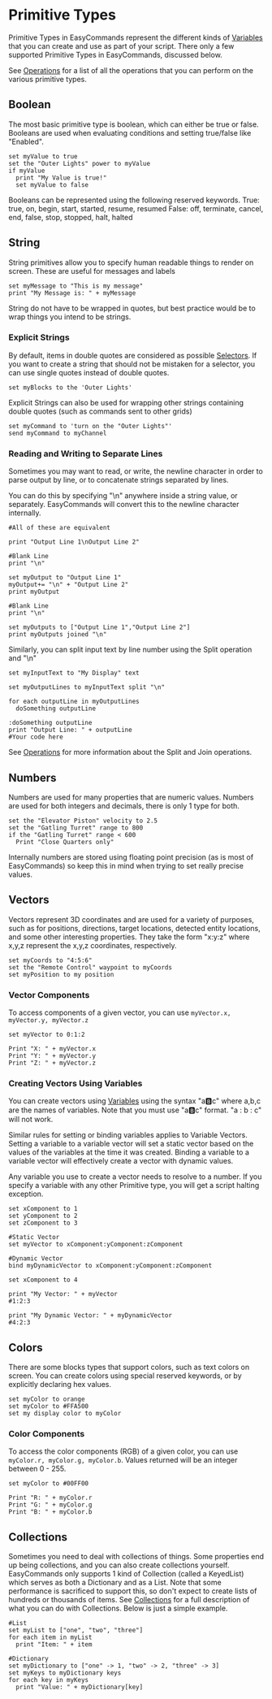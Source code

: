 # Primitive Types

Primitive Types in EasyCommands represent the different kinds of [Variables](https://spaceengineers.merlinofmines.com/EasyCommands/variables "Variables") that you can create and use as part of your script.  There only a few supported Primitive Types in EasyCommands, discussed below.

See [Operations](https://spaceengineers.merlinofmines.com/EasyCommands/operations "Operations") for a list of all the operations that you can perform on the various primitive types.

## Boolean
The most basic primitive type is boolean, which can either be true or false.  Booleans are used when evaluating conditions and setting true/false like "Enabled".
```
set myValue to true
set the "Outer Lights" power to myValue
if myValue
  print "My Value is true!"
  set myValue to false
```
Booleans can be represented using the following reserved keywords.
True: true, on, begin, start, started, resume, resumed
False: off, terminate, cancel, end, false, stop, stopped, halt, halted

## String

String primitives allow you to specify human readable things to render on screen.  These are useful for messages and labels

```
set myMessage to "This is my message"
print "My Message is: " + myMessage
```

String do not have to be wrapped in quotes, but best practice would be to wrap things you intend to be strings.

### Explicit Strings

By default, items in double quotes are considered as possible [Selectors](https://spaceengineers.merlinofmines.com/EasyCommands/selectors "Selectors").  If you want to create a string that should not be mistaken for a selector, you can use single quotes instead of double quotes.

```
set myBlocks to the 'Outer Lights'
```

Explicit Strings can also be used for wrapping other strings containing double quotes (such as commands sent to other grids)

```
set myCommand to 'turn on the "Outer Lights"'
send myCommand to myChannel
```

### Reading and Writing to Separate Lines
Sometimes you may want to read, or write, the newline character in order to parse output by line, or to concatenate strings separated by lines.

You can do this by specifying "\n" anywhere inside a string value, or separately.  EasyCommands will convert this to the newline character internally.

```
#All of these are equivalent

print "Output Line 1\nOutput Line 2"

#Blank Line
print "\n"

set myOutput to "Output Line 1"
myOutput+= "\n" + "Output Line 2"
print myOutput

#Blank Line
print "\n"

set myOutputs to ["Output Line 1","Output Line 2"]
print myOutputs joined "\n"
```

Similarly, you can split input text by line number using the Split operation and "\n"

```
set myInputText to "My Display" text

set myOutputLines to myInputText split "\n"

for each outputLine in myOutputLines
  doSomething outputLine

:doSomething outputLine
print "Output Line: " + outputLine
#Your code here
```

See [Operations](https://spaceengineers.merlinofmines.com/EasyCommands/operations "Operations") for more information about the Split and Join operations.

## Numbers
Numbers are used for many properties that are numeric values.  Numbers are used for both integers and decimals, there is only 1 type for both.

```
set the "Elevator Piston" velocity to 2.5
set the "Gatling Turret" range to 800
if the "Gatling Turret" range < 600
  Print "Close Quarters only"
```

Internally numbers are stored using floating point precision (as is most of EasyCommands) so keep this in mind when trying to set really precise values.

## Vectors

Vectors represent 3D coordinates and are used for a variety of purposes, such as for positions, directions, target locations, detected entity locations, and some other interesting properties.  They take the form "x:y:z" where x,y,z represent the x,y,z coordinates, respectively.

```
set myCoords to "4:5:6"
set the "Remote Control" waypoint to myCoords
set myPosition to my position
```

### Vector Components
To access components of a given vector, you can use ```myVector.x, myVector.y, myVector.z```

```
set myVector to 0:1:2

Print "X: " + myVector.x
Print "Y: " + myVector.y
Print "Z: " + myVector.z
```

### Creating Vectors Using Variables

You can create vectors using [Variables](https://spaceengineers.merlinofmines.com/EasyCommands/variables "Variables") using the syntax "a:b:c" where a,b,c are the names of variables.  Note that you must use "a:b:c" format.  "a : b : c" will not work.

Similar rules for setting or binding variables applies to Variable Vectors.  Setting a variable to a variable vector will set a static vector based on the values of the variables at the time it was created.  Binding a variable to a variable vector will effectively create a vector with dynamic values.

Any variable you use to create a vector needs to resolve to a number.  If you specify a variable with any other Primitive type, you will get a script halting exception.

```
set xComponent to 1
set yComponent to 2
set zComponent to 3

#Static Vector
set myVector to xComponent:yComponent:zComponent

#Dynamic Vector
bind myDynamicVector to xComponent:yComponent:zComponent

set xComponent to 4

print "My Vector: " + myVector
#1:2:3

print "My Dynamic Vector: " + myDynamicVector
#4:2:3
```

## Colors

There are some blocks types that support colors, such as text colors on screen.  You can create colors using special reserved keywords, or by explicitly declaring hex values.

```
set myColor to orange
set myColor to #FFA500
set my display color to myColor
```

### Color Components
To access the color components (RGB) of a given color, you can use ```myColor.r, myColor.g, myColor.b```.  Values returned will be an integer between 0 - 255.

```
set myColor to #00FF00

Print "R: " + myColor.r
Print "G: " + myColor.g
Print "B: " + myColor.b
```

## Collections

Sometimes you need to deal with collections of things.  Some properties end up being collections, and you can also create collections yourself.  EasyCommands only supports 1 kind of Collection (called a KeyedList) which serves as both a Dictionary and as a List.  Note that some performance is sacrificed to support this, so don't expect to create lists of hundreds or thousands of items.   See [Collections](https://spaceengineers.merlinofmines.com/EasyCommands/collections "Collections") for a full description of what you can do with Collections.  Below is just a simple example.

```
#List
set myList to ["one", "two", "three"]
for each item in myList
  print "Item: " + item

#Dictionary
set myDictionary to ["one" -> 1, "two" -> 2, "three" -> 3]
set myKeys to myDictionary keys
for each key in myKeys
  print "Value: " + myDictionary[key]
```
